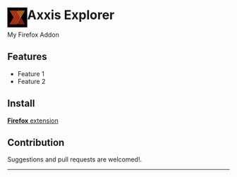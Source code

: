 # <img src="public/icons/icon_48.png" width="45" align="left"> Axxis Explorer

My Firefox Addon

## Features

- Feature 1
- Feature 2

## Install

[**Firefox** extension]() <!-- TODO: Add browser extension link inside parenthesis -->

## Contribution

Suggestions and pull requests are welcomed!.

---
